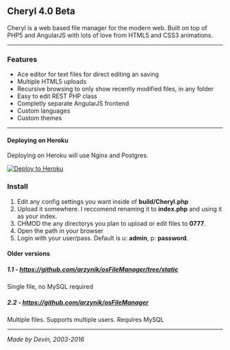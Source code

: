 Cheryl 4.0 Beta
---

Cheryl is a web based file manager for the modern web. Built on top of PHP5 and AngularJS with lots of love from HTML5 and CSS3 animations.

---

### Features
- Ace editor for text files for direct editing an saving
- Multiple HTML5 uploads
- Recursive browsing to only show recently modified files, in any folder
- Easy to edit REST PHP class
- Completly separate AngularJS frontend
- Custom languages
- Custom themes


---

#### Deploying on Heroku

Deploying on Heroku will use Nginx and Postgres.

[![Deploy to Heroku](https://www.herokucdn.com/deploy/button.svg)](https://heroku.com/deploy)




### Install
1. Edit any config settings you want inside of **build/Cheryl.php**
2. Upload it somewhere. I reccomend renaming it to **index.php** and using it as your index.
3. CHMOD the any directorys you plan to upload or edit files to **0777**.
4. Open the path in your browser
5. Login with your user/pass. Default is u: **admin**, p: **password**.

#### Older versions
##### 1.1 - https://github.com/arzynik/osFileManager/tree/static
Single file, no MySQL required

##### 2.2 - https://github.com/arzynik/osFileManager
Multiple files. Supports multiple users. Requires MySQL


---
*Made by Devin, 2003-2016*
